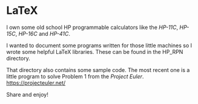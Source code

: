 # LaTeX

I own some old school HP programmable calculators like the *HP-11C*, *HP-15C*, *HP-16C* and *HP-41C*.

I wanted to document some programs written for those little machines so I wrote some helpful LaTeX libraries.
These can be found in the HP_RPN directory.

That directory also contains some sample code. 
The most recent one is a little program to solve Problem 1 from the *Project Euler*.
https://projecteuler.net/

Share and enjoy!

